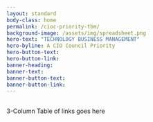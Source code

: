 ```yaml
---
layout: standard
body-class: home
permalink: /cioc-priority-tbm/
background-image: /assets/img/spreadsheet.png
hero-text: "TECHNOLOGY BUSINESS MANAGEMENT"
hero-byline: A CIO Council Priority
hero-button-text: 
hero-button-link: 
banner-heading: 
banner-text: 
banner-button-text: 
banner-button-link: 
---
```

## 
3-Column Table of links goes here

